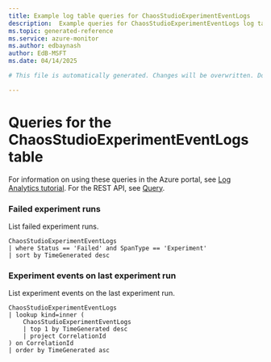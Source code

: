```yaml
---
title: Example log table queries for ChaosStudioExperimentEventLogs
description:  Example queries for ChaosStudioExperimentEventLogs log table
ms.topic: generated-reference
ms.service: azure-monitor
ms.author: edbaynash
author: EdB-MSFT
ms.date: 04/14/2025

# This file is automatically generated. Changes will be overwritten. Do not change this file directly. 

---
```


# Queries for the ChaosStudioExperimentEventLogs table

For information on using these queries in the Azure portal, see [Log Analytics tutorial](/azure/azure-monitor/logs/log-analytics-tutorial). For the REST API, see [Query](/rest/api/loganalytics/query).


### Failed experiment runs  


List failed experiment runs.  

```query
ChaosStudioExperimentEventLogs
| where Status == 'Failed' and SpanType == 'Experiment'
| sort by TimeGenerated desc
```



### Experiment events on last experiment run  


List experiment events on the last experiment run.  

```query
ChaosStudioExperimentEventLogs
| lookup kind=inner (
    ChaosStudioExperimentEventLogs
    | top 1 by TimeGenerated desc
    | project CorrelationId
) on CorrelationId
| order by TimeGenerated asc
```

